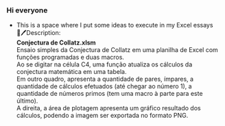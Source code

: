 ### Hi everyone
* This is a space where I put some ideas to execute in my Excel essays<br>
📃🖊Description:<br>
<b>Conjectura de Collatz.xlsm</b><br>
Ensaio simples da Conjectura de Collatz em uma planilha de Excel com funções programadas e duas macros.<br>
Ao se digitar na célula C4, uma função atualiza os cálculos da conjectura matemática em uma tabela.<br>
Em outro quadro, apresenta a quantidade de pares, ímpares, a quantidade de cálculos efetuados (até chegar ao número 1), a quantidade de números primos (tem uma macro à parte para este último).<br>
A direita, a área de plotagem apresenta um gráfico resultado dos cálculos, podendo a imagem ser exportada no formato PNG.<br>

